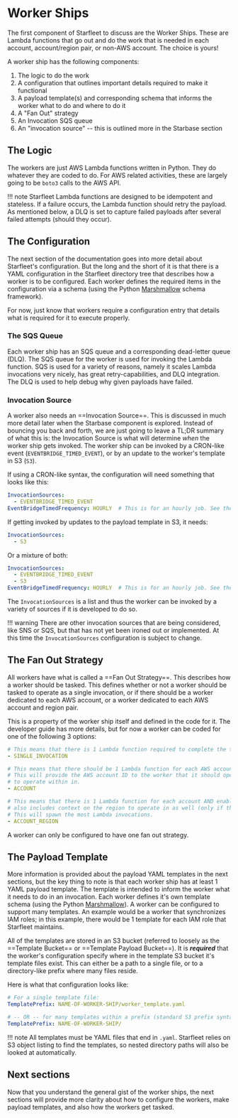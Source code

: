# Worker Ships

The first component of Starfleet to discuss are the Worker Ships. These are Lambda functions that go out and do the work that is needed in each account, account/region pair, or non-AWS account. The choice is yours!

A worker ship has the following components:

1. The logic to do the work
1. A configuration that outlines important details required to make it functional
1. A payload template(s) and corresponding schema that informs the worker what to do and where to do it
1. A "Fan Out" strategy
1. An Invocation SQS queue
1. An "invocation source" -- this is outlined more in the Starbase section

## The Logic
The workers are just AWS Lambda functions written in Python. They do whatever they are coded to do. For AWS related activities, these are largely going to be `boto3` calls to the AWS API.

!!! note
    Starfleet Lambda functions are designed to be idempotent and stateless. If a failure occurs, the Lambda function should retry the payload. As mentioned below, a DLQ is set to capture failed payloads after several failed attempts (should they occur).

## The Configuration
The next section of the documentation goes into more detail about Starfleet's configuration. But the long and the short of it is that there is a YAML configuration in the Starfleet directory tree that describes how a worker is to be configured. Each worker defines the required items in the configuration via a schema (using the Python [Marshmallow](https://marshmallow.readthedocs.io/en/stable/) schema framework).

For now, just know that workers require a configuration entry that details what is required for it to execute properly.

### The SQS Queue
Each worker ship has an SQS queue and a corresponding dead-letter queue (DLQ). The SQS queue for the worker is used for invoking the Lambda function. SQS is used for a variety of reasons, namely it scales Lambda invocations very nicely, has great retry-capabilities, and DLQ integration. The DLQ is used to help debug why given payloads have failed.

### Invocation Source
A worker also needs an ==Invocation Source==. This is discussed in much more detail later when the Starbase component is explored. Instead of bouncing you back and forth, we are just going to leave a TL;DR summary of what this is: the Invocation Source is what will determine *when* the worker ship gets invoked. The worker ship can be invoked by a CRON-like event (`EVENTBRIDGE_TIMED_EVENT`), or by an update to the worker's template in S3 (`S3`).

If using a CRON-like syntax, the configuration will need something that looks like this:
```yaml
InvocationSources:
  - EVENTBRIDGE_TIMED_EVENT
EventBridgeTimedFrequency: HOURLY  # This is for an hourly job. See the Starbase section for more details.
```

If getting invoked by updates to the payload template in S3, it needs:
```yaml
InvocationSources:
  - S3
```

Or a mixture of both:
```yaml
InvocationSources:
  - EVENTBRIDGE_TIMED_EVENT
  - S3
EventBridgeTimedFrequency: HOURLY  # This is for an hourly job. See the Starbase section for more details.
```

The `InvocationSources` is a list and thus the worker can be invoked by a variety of sources if it is developed to do so.

!!! warning
    There are other invocation sources that are being considered, like SNS or SQS, but that has not yet been ironed out or implemented. At this time the `InvocationSources` configuration is subject to change.

## The Fan Out Strategy
All workers have what is called a ==Fan Out Strategy==. This describes how a worker should be tasked. This defines whether or not a worker should be tasked to operate as a single invocation, or if there should be a worker dedicated to each AWS account, or a worker dedicated to each AWS account and region pair.

This is a property of the worker ship itself and defined in the code for it. The developer guide has more details, but for now a worker can be coded for one of the following 3 options:

```yaml
# This means that there is 1 Lambda function required to complete the task. No AWS account context is provided to the worker.
- SINGLE_INVOCATION

# This means that there should be 1 Lambda function for each AWS account to complete the task. Most workers would likely require this.
# This will provide the AWS account ID to the worker that it should operate in. The worker would assume an IAM role in that account in order
# to operate within in.
- ACCOUNT

# This means that there is 1 Lambda function for each account AND enabled AWS region. This is very similar to the ACCOUNT fan out, but this one
# also includes context on the region to operate in as well (only if that region is enabled for the given AWS account).
# This will spawn the most Lambda invocations.
- ACCOUNT_REGION
```

A worker can only be configured to have one fan out strategy.

## The Payload Template
More information is provided about the payload YAML templates in the next sections, but the key thing to note is that each worker ship has at least 1 YAML payload template. The template is intended to inform the worker what it needs to do in an invocation. Each worker defines it's own template schema (using the Python [Marshmallow](https://marshmallow.readthedocs.io/en/stable/)). A worker can be configured to support many templates. An example would be a worker that synchronizes IAM roles; in this example, there would be 1 template for each IAM role that Starfleet maintains.

All of the templates are stored in an S3 bucket (referred to loosely as the ==Template Bucket== or ==Template Payload Bucket==). It is _**required**_ that the worker's configuration specify where in the template S3 bucket it's template files exist. This can either be a path to a single file, or to a directory-like prefix where many files reside.

Here is what that configuration looks like:

```yaml
# For a single template file:
TemplatePrefix: NAME-OF-WORKER-SHIP/worker_template.yaml

# -- OR -- for many templates within a prefix (standard S3 prefix syntax):
TemplatePrefix: NAME-OF-WORKER-SHIP/
```

!!! note
    All templates must be YAML files that end in `.yaml`. Starfleet relies on S3 object listing to find the templates, so nested directory paths will also be looked at automatically.


## Next sections
Now that you understand the general gist of the worker ships, the next sections will provide more clarity about how to configure the workers, make payload templates, and also how the workers get tasked.

